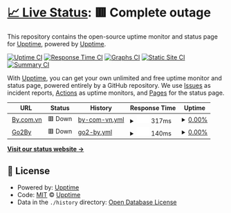# [📈 Live Status](https://demo.upptime.js.org): <!--live status--> **🟥 Complete outage**

This repository contains the open-source uptime monitor and status page for [Upptime](https://upptime.js.org), powered by [Upptime](https://github.com/upptime/upptime).

[![Uptime CI](https://github.com/upptime/upptime/workflows/Uptime%20CI/badge.svg)](https://github.com/upptime/upptime/actions?query=workflow%3A%22Uptime+CI%22)
[![Response Time CI](https://github.com/upptime/upptime/workflows/Response%20Time%20CI/badge.svg)](https://github.com/upptime/upptime/actions?query=workflow%3A%22Response+Time+CI%22)
[![Graphs CI](https://github.com/upptime/upptime/workflows/Graphs%20CI/badge.svg)](https://github.com/upptime/upptime/actions?query=workflow%3A%22Graphs+CI%22)
[![Static Site CI](https://github.com/upptime/upptime/workflows/Static%20Site%20CI/badge.svg)](https://github.com/upptime/upptime/actions?query=workflow%3A%22Static+Site+CI%22)
[![Summary CI](https://github.com/upptime/upptime/workflows/Summary%20CI/badge.svg)](https://github.com/upptime/upptime/actions?query=workflow%3A%22Summary+CI%22)

With [Upptime](https://upptime.js.org), you can get your own unlimited and free uptime monitor and status page, powered entirely by a GitHub repository. We use [Issues](https://github.com/upptime/upptime/issues) as incident reports, [Actions](https://github.com/upptime/upptime/actions) as uptime monitors, and [Pages](https://demo.upptime.js.org) for the status page.

<!--start: status pages-->
<!-- This summary is generated by Upptime (https://github.com/upptime/upptime) -->
<!-- Do not edit this manually, your changes will be overwritten -->
<!-- prettier-ignore -->
| URL | Status | History | Response Time | Uptime |
| --- | ------ | ------- | ------------- | ------ |
| <img alt="" src="https://icons.duckduckgo.com/ip3/by.com.vn.ico" height="13"> [By.com.vn](https://by.com.vn) | 🟥 Down | [by-com-vn.yml](https://github.com/navis-digital/by.com.vn/commits/HEAD/history/by-com-vn.yml) | <details><summary><img alt="Response time graph" src="./graphs/by-com-vn/response-time-week.png" height="20"> 317ms</summary><br><a href="https://upptime.github.io/upptime/history/by-com-vn"><img alt="Response time 287" src="https://img.shields.io/endpoint?url=https%3A%2F%2Fraw.githubusercontent.com%2Fnavis-digital%2Fby.com.vn%2FHEAD%2Fapi%2Fby-com-vn%2Fresponse-time.json"></a><br><a href="https://upptime.github.io/upptime/history/by-com-vn"><img alt="24-hour response time 275" src="https://img.shields.io/endpoint?url=https%3A%2F%2Fraw.githubusercontent.com%2Fnavis-digital%2Fby.com.vn%2FHEAD%2Fapi%2Fby-com-vn%2Fresponse-time-day.json"></a><br><a href="https://upptime.github.io/upptime/history/by-com-vn"><img alt="7-day response time 317" src="https://img.shields.io/endpoint?url=https%3A%2F%2Fraw.githubusercontent.com%2Fnavis-digital%2Fby.com.vn%2FHEAD%2Fapi%2Fby-com-vn%2Fresponse-time-week.json"></a><br><a href="https://upptime.github.io/upptime/history/by-com-vn"><img alt="30-day response time 314" src="https://img.shields.io/endpoint?url=https%3A%2F%2Fraw.githubusercontent.com%2Fnavis-digital%2Fby.com.vn%2FHEAD%2Fapi%2Fby-com-vn%2Fresponse-time-month.json"></a><br><a href="https://upptime.github.io/upptime/history/by-com-vn"><img alt="1-year response time 298" src="https://img.shields.io/endpoint?url=https%3A%2F%2Fraw.githubusercontent.com%2Fnavis-digital%2Fby.com.vn%2FHEAD%2Fapi%2Fby-com-vn%2Fresponse-time-year.json"></a></details> | <details><summary><a href="https://upptime.github.io/upptime/history/by-com-vn">0.00%</a></summary><a href="https://upptime.github.io/upptime/history/by-com-vn"><img alt="All-time uptime 6.80%" src="https://img.shields.io/endpoint?url=https%3A%2F%2Fraw.githubusercontent.com%2Fnavis-digital%2Fby.com.vn%2FHEAD%2Fapi%2Fby-com-vn%2Fuptime.json"></a><br><a href="https://upptime.github.io/upptime/history/by-com-vn"><img alt="24-hour uptime 0.00%" src="https://img.shields.io/endpoint?url=https%3A%2F%2Fraw.githubusercontent.com%2Fnavis-digital%2Fby.com.vn%2FHEAD%2Fapi%2Fby-com-vn%2Fuptime-day.json"></a><br><a href="https://upptime.github.io/upptime/history/by-com-vn"><img alt="7-day uptime 0.00%" src="https://img.shields.io/endpoint?url=https%3A%2F%2Fraw.githubusercontent.com%2Fnavis-digital%2Fby.com.vn%2FHEAD%2Fapi%2Fby-com-vn%2Fuptime-week.json"></a><br><a href="https://upptime.github.io/upptime/history/by-com-vn"><img alt="30-day uptime 2.34%" src="https://img.shields.io/endpoint?url=https%3A%2F%2Fraw.githubusercontent.com%2Fnavis-digital%2Fby.com.vn%2FHEAD%2Fapi%2Fby-com-vn%2Fuptime-month.json"></a><br><a href="https://upptime.github.io/upptime/history/by-com-vn"><img alt="1-year uptime 3.59%" src="https://img.shields.io/endpoint?url=https%3A%2F%2Fraw.githubusercontent.com%2Fnavis-digital%2Fby.com.vn%2FHEAD%2Fapi%2Fby-com-vn%2Fuptime-year.json"></a></details>
| <img alt="" src="https://icons.duckduckgo.com/ip3/g2.by.ico" height="13"> [Go2By](https://g2.by) | 🟥 Down | [go2-by.yml](https://github.com/navis-digital/by.com.vn/commits/HEAD/history/go2-by.yml) | <details><summary><img alt="Response time graph" src="./graphs/go2-by/response-time-week.png" height="20"> 140ms</summary><br><a href="https://upptime.github.io/upptime/history/go2-by"><img alt="Response time 152" src="https://img.shields.io/endpoint?url=https%3A%2F%2Fraw.githubusercontent.com%2Fnavis-digital%2Fby.com.vn%2FHEAD%2Fapi%2Fgo2-by%2Fresponse-time.json"></a><br><a href="https://upptime.github.io/upptime/history/go2-by"><img alt="24-hour response time 124" src="https://img.shields.io/endpoint?url=https%3A%2F%2Fraw.githubusercontent.com%2Fnavis-digital%2Fby.com.vn%2FHEAD%2Fapi%2Fgo2-by%2Fresponse-time-day.json"></a><br><a href="https://upptime.github.io/upptime/history/go2-by"><img alt="7-day response time 140" src="https://img.shields.io/endpoint?url=https%3A%2F%2Fraw.githubusercontent.com%2Fnavis-digital%2Fby.com.vn%2FHEAD%2Fapi%2Fgo2-by%2Fresponse-time-week.json"></a><br><a href="https://upptime.github.io/upptime/history/go2-by"><img alt="30-day response time 173" src="https://img.shields.io/endpoint?url=https%3A%2F%2Fraw.githubusercontent.com%2Fnavis-digital%2Fby.com.vn%2FHEAD%2Fapi%2Fgo2-by%2Fresponse-time-month.json"></a><br><a href="https://upptime.github.io/upptime/history/go2-by"><img alt="1-year response time 149" src="https://img.shields.io/endpoint?url=https%3A%2F%2Fraw.githubusercontent.com%2Fnavis-digital%2Fby.com.vn%2FHEAD%2Fapi%2Fgo2-by%2Fresponse-time-year.json"></a></details> | <details><summary><a href="https://upptime.github.io/upptime/history/go2-by">0.00%</a></summary><a href="https://upptime.github.io/upptime/history/go2-by"><img alt="All-time uptime 5.51%" src="https://img.shields.io/endpoint?url=https%3A%2F%2Fraw.githubusercontent.com%2Fnavis-digital%2Fby.com.vn%2FHEAD%2Fapi%2Fgo2-by%2Fuptime.json"></a><br><a href="https://upptime.github.io/upptime/history/go2-by"><img alt="24-hour uptime 0.00%" src="https://img.shields.io/endpoint?url=https%3A%2F%2Fraw.githubusercontent.com%2Fnavis-digital%2Fby.com.vn%2FHEAD%2Fapi%2Fgo2-by%2Fuptime-day.json"></a><br><a href="https://upptime.github.io/upptime/history/go2-by"><img alt="7-day uptime 0.00%" src="https://img.shields.io/endpoint?url=https%3A%2F%2Fraw.githubusercontent.com%2Fnavis-digital%2Fby.com.vn%2FHEAD%2Fapi%2Fgo2-by%2Fuptime-week.json"></a><br><a href="https://upptime.github.io/upptime/history/go2-by"><img alt="30-day uptime 0.00%" src="https://img.shields.io/endpoint?url=https%3A%2F%2Fraw.githubusercontent.com%2Fnavis-digital%2Fby.com.vn%2FHEAD%2Fapi%2Fgo2-by%2Fuptime-month.json"></a><br><a href="https://upptime.github.io/upptime/history/go2-by"><img alt="1-year uptime 0.00%" src="https://img.shields.io/endpoint?url=https%3A%2F%2Fraw.githubusercontent.com%2Fnavis-digital%2Fby.com.vn%2FHEAD%2Fapi%2Fgo2-by%2Fuptime-year.json"></a></details>

<!--end: status pages-->

[**Visit our status website →**](https://demo.upptime.js.org)

## 📄 License

- Powered by: [Upptime](https://github.com/upptime/upptime)
- Code: [MIT](./LICENSE) © [Upptime](https://upptime.js.org)
- Data in the `./history` directory: [Open Database License](https://opendatacommons.org/licenses/odbl/1-0/)
